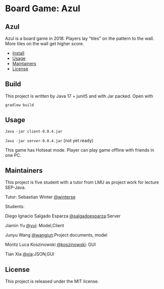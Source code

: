 # Board Game: Azul

## Azul
Azul is a board game in 2018. Players lay “tiles” on the pattern to the wall. 
 More tiles on the wall get higher score.

- [Install](#install)
- [Usage](#usage)
- [Maintainers](#maintainers)
- [License](#license)

<p id="install">

## Build
This project is written by Java 17 + junit5 and with Jar packed.
Open with

`gradlew build`

<p id="usage">

## Usage

`Java -jar client-0.0.4.jar`

`Java -jar server-0.0.4.jar` (not yet ready)

This game has Hotseat mode. Player can play game offline with friends in one PC.

<p id="maintainers">

## Maintainers
This project is five student with a tutor from LMU as project work for lecture SEP-Java.

Tutor: Sebastian Winter [@winterse](https://gitlab2.cip.ifi.lmu.de/winterse)

Students:

Diego Ignacio Salgado Esparza
[@salgadoesparza](https://gitlab2.cip.ifi.lmu.de/salgadoesparza):Server

Jiamin Yu
[@yuj](https://gitlab2.cip.ifi.lmu.de/yuj): Model,Client

Junyu Wang [@wangjun](https://gitlab2.cip.ifi.lmu.de/wangjun):Project documents, model

Moritz Luca Koszinowski [@koszinowski](https://gitlab2.cip.ifi.lmu.de/koszinowski): GUI

Tian Xia
[@xia](https://gitlab2.cip.ifi.lmu.de/xia):JSON,GUI

<p id="license">

## License
This project is released under the MIT license.


